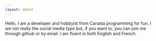```yaml
---
layout: about
---
```


Hello, I am a developer and hobbyist from Canada programming for fun. I am not really the social media type but, if you want to, you can join me through github or by email. I am fluent in both English and French.
